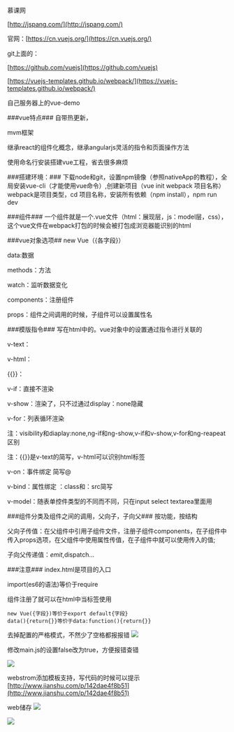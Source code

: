 
慕课网

[http://jspang.com/](http://jspang.com/)


官网：[https://cn.vuejs.org/](https://cn.vuejs.org/)

git上面的：

[https://github.com/vuejs](https://github.com/vuejs)

[https://vuejs-templates.github.io/webpack/](https://vuejs-templates.github.io/webpack/)

自己服务器上的vue-demo

###vue特点###
自带热更新，

mvm框架

继承react的组件化概念，继承angularjs灵活的指令和页面操作方法

使用命名行安装搭建vue工程，省去很多麻烦

###搭建环境：###
下载node和git，设置npm镜像（参照nativeApp的教程），全局安装vue-cli（才能使用vue命令）,创建新项目（vue init webpack 项目名称）webpack是项目类型，cd 项目名称，安装所有依赖（npm install），npm run dev

###组件###
一个组件就是一个.vue文件（html：展现层，js：model层，css），这个vue文件在webpack打包的时候会被打包成浏览器能识别的html

###vue对象选项##
new Vue（{各字段}）

data:数据

methods：方法

watch：监听数据变化

components：注册组件

props：组件之间调用的时候，子组件可以设置属性名

###模版指令###
写在html中的。vue对象中的设置通过指令进行关联的

v-text：

v-html：

{{}}：

v-if：直接不渲染

v-show：渲染了，只不过通过display：none隐藏

v-for：列表循环渲染

注：visibility和diaplay:none,ng-if和ng-show,v-if和v-show,v-for和ng-reapeat区别

注：{{}}是v-text的简写，v-html可以识别html标签

v-on：事件绑定 简写@

v-bind：属性绑定 ：class和：src简写

v-model：随表单控件类型的不同而不同，只在input select textarea里面用

###组件分类及组件之间的调用，父向子，子向父###
按功能，按结构

父向子传值：在父组件中引用子组件文件，注册子组件components，在子组件中传入props选项，在父组件中使用属性传值，在子组件中就可以使用传入的值;

子向父传递值：$emit,$dispatch...

###注意###
index.html是项目的入口

import(es6的语法)等价于require

组件注册了就可以在html中当标签使用

    new Vue({字段})等价于export default{字段}
    data(){return{}}等价于data:function(){return{}}

去掉配置的严格模式，不然少了空格都报报错
![](https://i.imgur.com/X42rTW1.png)

修改main.js的设置false改为true，方便报错查错

![](https://i.imgur.com/zFuVrAQ.png)

webstrom添加模板支持，写代码的时候可以提示
[http://www.jianshu.com/p/142dae4f8b51](http://www.jianshu.com/p/142dae4f8b51)

web储存
![](https://i.imgur.com/kDhsOZQ.png)

![](https://i.imgur.com/pr1hY4w.png)


